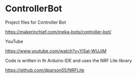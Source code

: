 # ControllerBot

Project files for Controller Bot

https://makerinchief.com/meka-bots/controller-bot/

YouTube

https://www.youtube.com/watch?v=Yi5at-WUJjM
 
Code is written in th Arduino IDE and uses the NRF Lite library 

https://github.com/dparson55/NRFLite
